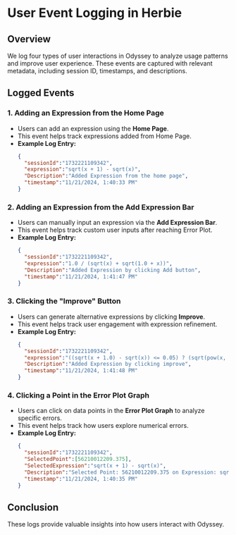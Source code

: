 # User Event Logging in Herbie

## Overview

We log four types of user interactions in Odyssey to analyze usage patterns and improve user experience. These events are captured with relevant metadata, including session ID, timestamps, and descriptions.

## Logged Events

### 1. Adding an Expression from the Home Page

- Users can add an expression using the **Home Page**.
- This event helps track expressions added from Home Page.
- **Example Log Entry:**
  ```json
  {
    "sessionId":"1732221109342",
    "expression":"sqrt(x + 1) - sqrt(x)",
    "Description":"Added Expression from the home page",
    "timestamp":"11/21/2024, 1:40:33 PM"
  }
  ```

### 2. Adding an Expression from the Add Expression Bar

- Users can manually input an expression via the **Add Expression Bar**.
- This event helps track custom user inputs after reaching Error Plot.
- **Example Log Entry:**
  ```json
  {
    "sessionId":"1732221109342",
    "expression":"1.0 / (sqrt(x) + sqrt(1.0 + x))",
    "Description":"Added Expression by clicking Add button",
    "timestamp":"11/21/2024, 1:41:47 PM"
  }
  ```

### 3. Clicking the "Improve" Button

- Users can generate alternative expressions by clicking **Improve**.
- This event helps track user engagement with expression refinement.
- **Example Log Entry:**
  ```json
  {
    "sessionId":"1732221109342",
    "expression":"((sqrt(x + 1.0) - sqrt(x)) <= 0.05) ? (sqrt(pow(x, -1.0)) * 0.5) : fma(fma(-0.125, x, 0.5), x, 1.0 - sqrt(x))",
    "Description":"Added Expression by clicking improve",
    "timestamp":"11/21/2024, 1:41:48 PM"
  }
  ```

### 4. Clicking a Point in the Error Plot Graph

- Users can click on data points in the **Error Plot Graph** to analyze specific errors.
- This event helps track how users explore numerical errors.
- **Example Log Entry:**
  ```json
  {
    "sessionId":"1732221109342",
    "SelectedPoint":[56210012209.375],
    "SelectedExpression":"sqrt(x + 1) - sqrt(x)",
    "Description":"Selected Point: 56210012209.375 on Expression: sqrt(x + 1) - sqrt(x) in the Error Plot Graph",
    "timestamp":"11/21/2024, 1:40:35 PM"
  }
  ```

## Conclusion

These logs provide valuable insights into how users interact with Odyssey.
